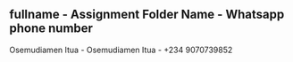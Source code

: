 ## fullname - Assignment Folder Name - Whatsapp phone number
Osemudiamen Itua -  Osemudiamen Itua -  +234 9070739852